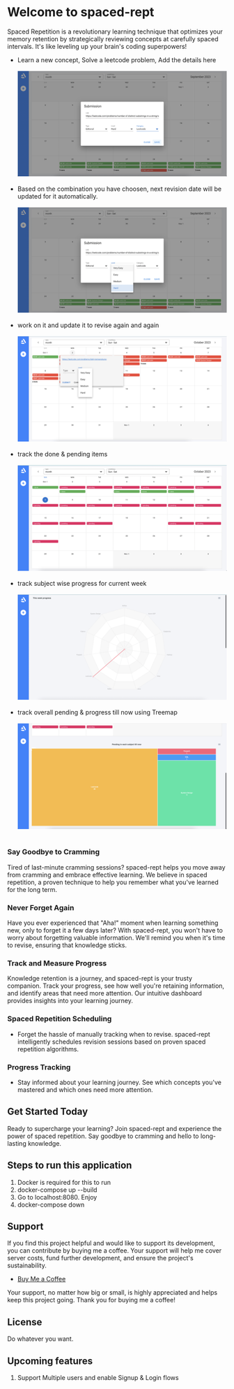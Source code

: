 # Welcome to spaced-rept

Spaced Repetition is a revolutionary learning technique that optimizes your memory retention by strategically reviewing concepts at carefully spaced intervals. It's like leveling up your brain's coding superpowers!

- Learn a new concept, Solve a leetcode problem, Add the details here 
<br><br>
![img](images/1.png)
<br><br>
- Based on the combination you have choosen, next revision date will be updated for it automatically.
<br><br>
![img](images/2.png)
<br><br>
- work on it and update it to revise again and again
<br><br>
![img](images/3.png)
<br><br>
- track the done & pending items
<br><br>
![img](images/4.png)
<br><br>
- track subject wise progress for current week
<br><br>
![img](images/5.png)
<br><br>
- track overall pending & progress till now using Treemap
<br><br>
![img](images/6.png)
<br><br>
### Say Goodbye to Cramming

Tired of last-minute cramming sessions? spaced-rept helps you move away from cramming and embrace effective learning. We believe in spaced repetition, a proven technique to help you remember what you've learned for the long term.

### Never Forget Again

Have you ever experienced that "Aha!" moment when learning something new, only to forget it a few days later? With spaced-rept, you won't have to worry about forgetting valuable information. We'll remind you when it's time to revise, ensuring that knowledge sticks.

### Track and Measure Progress

Knowledge retention is a journey, and spaced-rept is your trusty companion. Track your progress, see how well you're retaining information, and identify areas that need more attention. Our intuitive dashboard provides insights into your learning journey.

### Spaced Repetition Scheduling

- Forget the hassle of manually tracking when to revise. spaced-rept intelligently schedules revision sessions based on proven spaced repetition algorithms.


### Progress Tracking

- Stay informed about your learning journey. See which concepts you've mastered and which ones need more attention.

## Get Started Today

Ready to supercharge your learning? Join spaced-rept and experience the power of spaced repetition. Say goodbye to cramming and hello to long-lasting knowledge.

## Steps to run this application

1. Docker is required for this to run
2. docker-compose up --build
3. Go to localhost:8080. Enjoy
4. docker-compose down 

## Support

If you find this project helpful and would like to support its development, you can contribute by buying me a coffee. Your support will help me cover server costs, fund further development, and ensure the project's sustainability.

- [Buy Me a Coffee](https://www.buymeacoffee.com/msrinivas365)

Your support, no matter how big or small, is highly appreciated and helps keep this project going. Thank you for buying me a coffee!


## License

Do whatever you want.


## Upcoming features
1. Support Multiple users and enable Signup & Login flows 





